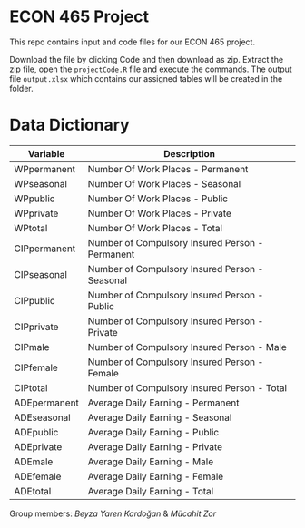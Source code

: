 # ECON 465 Project

This repo contains input and code files for our ECON 465 project.

Download the file by clicking Code and then download as zip. Extract the zip file, open the `projectCode.R` file and execute the commands. The output file `output.xlsx` which contains our assigned tables will be created in the folder.

# Data Dictionary

|Variable | Description |   
|    ---  |   ---        |
| WPpermanent | Number Of Work Places - Permanent  | 
| WPseasonal | Number Of Work Places - Seasonal | 
| WPpublic | Number Of Work Places - Public | 
| WPprivate | Number Of Work Places - Private | 
| WPtotal | Number Of Work Places - Total  | 
| CIPpermanent | Number of Compulsory Insured Person - Permanent  | 
| CIPseasonal | Number of Compulsory Insured Person - Seasonal | 
| CIPpublic | Number of Compulsory Insured Person - Public  | 
| CIPprivate | Number of Compulsory Insured Person - Private  | 
| CIPmale | Number of Compulsory Insured Person - Male  |
| CIPfemale | Number of Compulsory Insured Person - Female |
| CIPtotal | Number of Compulsory Insured Person  - Total  |
| ADEpermanent | Average Daily Earning - Permanent   |
| ADEseasonal | Average Daily Earning - Seasonal   |
| ADEpublic | Average Daily Earning - Public  |
| ADEprivate | Average Daily Earning - Private  |
| ADEmale | Average Daily Earning - Male  |
| ADEfemale | Average Daily Earning - Female  |
| ADEtotal| Average Daily Earning - Total  |


Group members:
*Beyza Yaren Kardoğan* & *Mücahit Zor*
